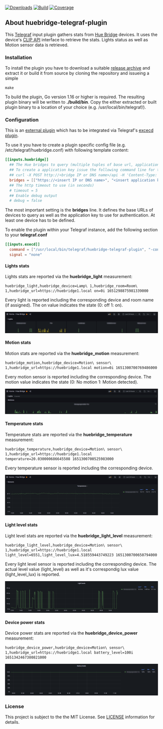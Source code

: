 [![Downloads](https://img.shields.io/github/downloads/hdecarne-github/huebridge-telegraf-plugin/total.svg)](https://github.com/hdecarne-github/huebridge-telegraf-plugin/releases)
[![Build](https://github.com/hdecarne-github/huebridge-telegraf-plugin/actions/workflows/build.yml/badge.svg)](https://github.com/hdecarne-github/huebridge-telegraf-plugin/actions/workflows/build.yml)
[![Coverage](https://sonarcloud.io/api/project_badges/measure?project=hdecarne-github_huebridge-telegraf-plugin&metric=coverage)](https://sonarcloud.io/summary/new_code?id=hdecarne-github_huebridge-telegraf-plugin)

## About huebridge-telegraf-plugin
This [Telegraf](https://github.com/influxdata/telegraf) input plugin gathers stats from [Hue Bridge](https://www.philips-hue.com/) devices. It uses the device's [CLIP API](https://developers.meethue.com/develop/hue-api-v2/) interface to retrieve the stats. Lights status as well as Motion sensor data is retrieved.

### Installation
To install the plugin you have to download a suitable [release archive](https://github.com/hdecarne-github/huebridge-telegraf-plugin/releases) and extract it or build it from source by cloning the repository and issueing a simple
```
make
```
To build the plugin, Go version 1.16 or higher is required. The resulting plugin binary will be written to **./build/bin**.
Copy the either extracted or built plugin binary to a location of your choice (e.g. /usr/local/bin/telegraf/).

### Configuration
This is an [external plugin](https://github.com/influxdata/telegraf/blob/master/docs/EXTERNAL_PLUGINS.md) which has to be integrated via Telegraf's [excecd plugin](https://github.com/influxdata/telegraf/tree/master/plugins/inputs/execd).

To use it you have to create a plugin specific config file (e.g. /etc/telegraf/huebridge.conf) with following template content:
```toml
[[inputs.huebridge]]
  ## The Hue bridges to query (multiple tuples of base url, application key)
  ## To create a application key issue the following command line for the targeted Hue bridge:
  ## curl -X POST http://<bridge IP or DNS name>/api -H 'Content-Type: application/json' -d '{"devicetype":"huebridge-telegraf-plugin"}'
  bridges = [["https://<insert IP or DNS name>", "<insert application key>"]]
  ## The http timeout to use (in seconds)
  # timeout = 5
  ## Enable debug output
  # debug = false
```
The most important setting is the **bridges** line. It defines the base URLs of devices to query as well as the application key to use for authentication. At least one device has to be defined.

To enable the plugin within your Telegraf instance, add the following section to your **telegraf.conf**
```toml
[[inputs.execd]]
  command = ["/usr/local/bin/telegraf/huebridge-telegraf-plugin", "-config", "/etc/telegraf/huebridge.conf", "-poll_interval", "10s"]
  signal = "none"
```

#### Lights stats
Lights stats are reported via the **huebridge_light** measurement:
```
huebridge_light,huebridge_device=Lamp\ 1,huebridge_room=Room\ 1,huebridge_url=https://huebridge1.local on=0i 1651298875981339000
```
Every light is reported including the corresponding device and room name (if assigned). The on value indicates the state (0: off 1: on).

![Lights](docs/screen_lights.png)

#### Motion stats
Motion stats are reported via the **huebridge_motion** measurement:
```
huebridge_motion,huebridge_device=Motion\ sensor\ 1,huebridge_url=https://huebridge1.local motion=0i 1651300700769486000
```
Every motion sensor is reported including the corresponding device. The motion value indicates the state (0: No motion 1: Motion detected).

![Motion](docs/screen_motion.png)

#### Temperature stats
Temperature stats are reported via the **huebridge_temperature** measurement:
```
huebridge_temperature,huebridge_device=Motion\ sensor\ 1,huebridge_url=https://huebridge1.local temperature=20.030000686645508 1651300700525983000
```
Every temperature sensor is reported including the corresponding device.

![Sensors](docs/screen_temperature.png)

#### Light level stats
Light level stats are reported via the **huebridge_light_level** measurement:
```
huebridge_light_level,huebridge_device=Motion\ sensor\ 1,huebridge_url=https://huebridge1.local light_level=6551,light_level_lux=4.518559443749223 1651300700650794000
```
Every light level sensor is reported including the corresponding device. The actual level value (light_level) as well as it's correspondig lux value (light_level_lux) is reported.

![Sensors](docs/screen_light_level.png)

#### Device power stats
Device power stats are reported via the **huebridge_device_power** measurement:
```
huebridge_device_power,huebridge_device=Motion\ sensor\ 1,huebridge_url=https://huebridge1.local battery_level=100i 1651342467380821000
```

![DevicePower](docs/screen_device_power.png)

### License
This project is subject to the the MIT License.
See [LICENSE](./LICENSE) information for details.